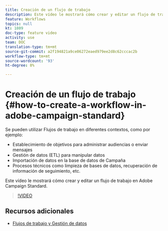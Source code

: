 ```yaml
---
title: Creación de un flujo de trabajo
description: Este vídeo le mostrará cómo crear y editar un flujo de trabajo en Adobe Campaign Standard.
feature: Workflows
topics: null
kt: 1809
doc-type: feature video
activity: use
team: DOC
translation-type: tm+mt
source-git-commit: a2f194821a9ce06272eaed979ee2d8c62cccac2b
workflow-type: tm+mt
source-wordcount: '93'
ht-degree: 8%

---
```



# Creación de un flujo de trabajo {#how-to-create-a-workflow-in-adobe-campaign-standard}

Se pueden utilizar Flujos de trabajo en diferentes contextos, como por ejemplo:

* Establecimiento de objetivos para administrar audiencias o enviar mensajes
* Gestión de datos (ETL) para manipular datos
* Importación de datos en la base de datos de Campaña
* Procesos técnicos como limpieza de bases de datos, recuperación de información de seguimiento, etc.

Este vídeo le mostrará cómo crear y editar un flujo de trabajo en Adobe Campaign Standard.

>[!VIDEO](https://video.tv.adobe.com/v/23937?quality=12)

## Recursos adicionales

* [Flujos de trabajo y Gestión de datos](https://docs.adobe.com/content/help/en/campaign-standard/using/managing-processes-and-data/about-workflows-and-data-management/discovering-workflows.html)
